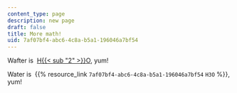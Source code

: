 ```yaml
---
content_type: page
description: new page
draft: false
title: More math!
uid: 7af07bf4-abc6-4c8a-b5a1-196046a7bf54
---
```

Wafter is  [H{{< sub "2" >}}O](www.npr.org), yum!

Water is  {{% resource_link `7af07bf4-abc6-4c8a-b5a1-196046a7bf54` `H3O` %}}, yum!